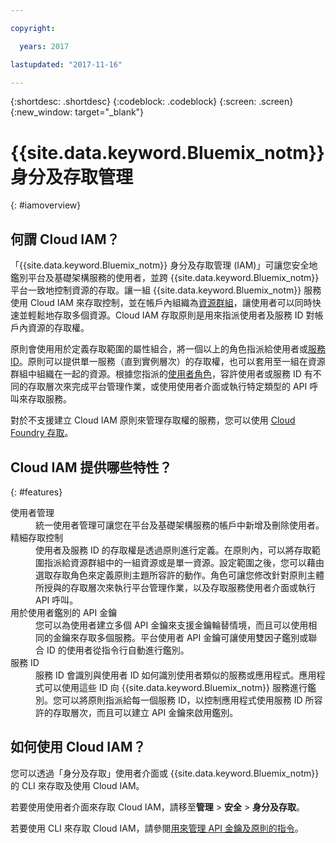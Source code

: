 ```yaml
---

copyright:

  years: 2017

lastupdated: "2017-11-16"

---
```


{:shortdesc: .shortdesc}
{:codeblock: .codeblock}
{:screen: .screen}
{:new_window: target="_blank"}

# {{site.data.keyword.Bluemix_notm}} 身分及存取管理
{: #iamoverview}

## 何謂 Cloud IAM？

「{{site.data.keyword.Bluemix_notm}} 身分及存取管理 (IAM)」可讓您安全地鑑別平台及基礎架構服務的使用者，並跨 {{site.data.keyword.Bluemix_notm}} 平台一致地控制資源的存取。讓一組 {{site.data.keyword.Bluemix_notm}} 服務使用 Cloud IAM 來存取控制，並在帳戶內組織為[資源群組](/docs/admin/resourcegroups.html)，讓使用者可以同時快速並輕鬆地存取多個資源。Cloud IAM 存取原則是用來指派使用者及服務 ID 對帳戶內資源的存取權。

原則會使用用於定義存取範圍的屬性組合，將一個以上的角色指派給使用者或[服務 ID](/docs/iam/serviceid.html#serviceids)。原則可以提供單一服務（直到實例層次）的存取權，也可以套用至一組在資源群組中組織在一起的資源。根據您指派的[使用者角色](/docs/iam/users_roles.html#iamusermanrol)，容許使用者或服務 ID 有不同的存取層次來完成平台管理作業，或使用使用者介面或執行特定類型的 API 呼叫來存取服務。

對於不支援建立 Cloud IAM 原則來管理存取權的服務，您可以使用 [Cloud Foundry 存取](/docs/iam/cfaccess.html#cfaccess)。


## Cloud IAM 提供哪些特性？
{: #features}

<dl>
<dt>使用者管理</dt>
<dd>統一使用者管理可讓您在平台及基礎架構服務的帳戶中新增及刪除使用者。</dd>
<dt>精細存取控制</dt>
<dd>使用者及服務 ID 的存取權是透過原則進行定義。在原則內，可以將存取範圍指派給資源群組中的一組資源或是單一資源。設定範圍之後，您可以藉由選取存取角色來定義原則主題所容許的動作。角色可讓您修改針對原則主體所授與的存取層次來執行平台管理作業，以及存取服務使用者介面或執行 API 呼叫。</dd>
<dt>用於使用者鑑別的 API 金鑰</dt>
<dd>您可以為使用者建立多個 API 金鑰來支援金鑰輪替情境，而且可以使用相同的金鑰來存取多個服務。平台使用者 API 金鑰可讓使用雙因子鑑別或聯合 ID 的使用者從指令行自動進行鑑別。</dd>
<dt>服務 ID</dt> 
<dd>服務 ID 會識別與使用者 ID 如何識別使用者類似的服務或應用程式。應用程式可以使用這些 ID 向 {{site.data.keyword.Bluemix_notm}} 服務進行鑑別。您可以將原則指派給每一個服務 ID，以控制應用程式使用服務 ID 所容許的存取層次，而且可以建立 API 金鑰來啟用鑑別。</dd>
</dl>


## 如何使用 Cloud IAM？

您可以透過「身分及存取」使用者介面或 {{site.data.keyword.Bluemix_notm}} 的 CLI 來存取及使用 Cloud IAM。

若要使用使用者介面來存取 Cloud IAM，請移至**管理** &gt; **安全** &gt; **身分及存取**。

若要使用 CLI 來存取 Cloud IAM，請參閱[用來管理 API 金鑰及原則的指令](/docs/cli/reference/bluemix_cli/bx_cli.html#bx_commands_iam)。
